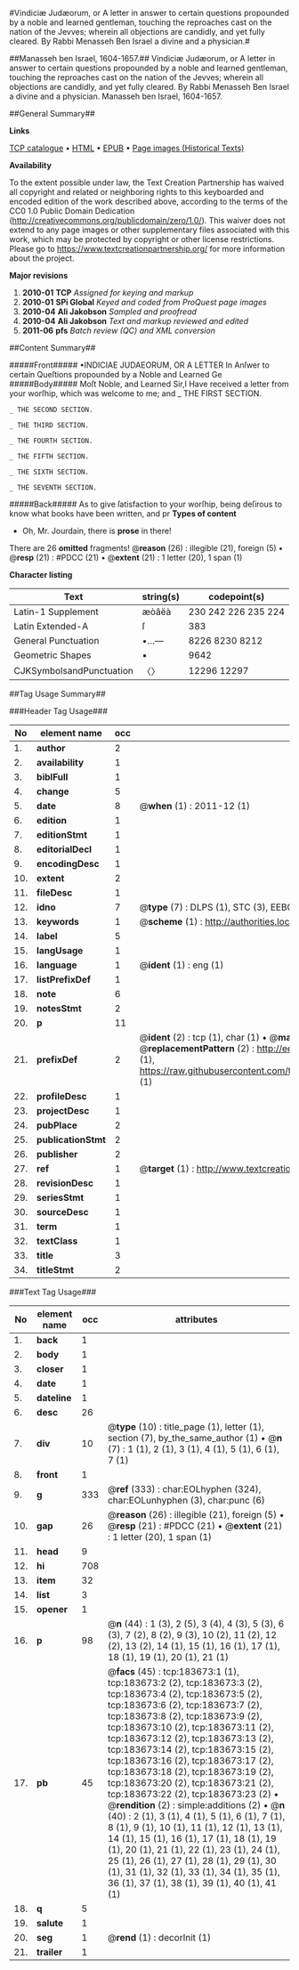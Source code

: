 #Vindiciæ Judæorum, or A letter in answer to certain questions propounded by a noble and learned gentleman, touching the reproaches cast on the nation of the Jevves; wherein all objections are candidly, and yet fully cleared. By Rabbi Menasseh Ben Israel a divine and a physician.#

##Manasseh ben Israel, 1604-1657.##
Vindiciæ Judæorum, or A letter in answer to certain questions propounded by a noble and learned gentleman, touching the reproaches cast on the nation of the Jevves; wherein all objections are candidly, and yet fully cleared. By Rabbi Menasseh Ben Israel a divine and a physician.
Manasseh ben Israel, 1604-1657.

##General Summary##

**Links**

[TCP catalogue](http://www.ota.ox.ac.uk/tcp/)  • 
[HTML](http://tei.it.ox.ac.uk/tcp/Texts-HTML/free/B04/B04456.html)  • 
[EPUB](http://tei.it.ox.ac.uk/tcp/Texts-EPUB/free/B04/B04456.epub) • 
[Page images (Historical Texts)](https://historicaltexts.jisc.ac.uk/eebo-99883420e)

**Availability**

To the extent possible under law, the Text Creation Partnership has waived all copyright and related or neighboring rights to this keyboarded and encoded edition of the work described above, according to the terms of the CC0 1.0 Public Domain Dedication (http://creativecommons.org/publicdomain/zero/1.0/). This waiver does not extend to any page images or other supplementary files associated with this work, which may be protected by copyright or other license restrictions. Please go to https://www.textcreationpartnership.org/ for more information about the project.

**Major revisions**

1. __2010-01__ __TCP__ *Assigned for keying and markup*
1. __2010-01__ __SPi Global__ *Keyed and coded from ProQuest page images*
1. __2010-04__ __Ali Jakobson__ *Sampled and proofread*
1. __2010-04__ __Ali Jakobson__ *Text and markup reviewed and edited*
1. __2011-06__ __pfs__ *Batch review (QC) and XML conversion*

##Content Summary##

#####Front#####
•INDICIAE JUDAEORUM, OR A LETTER In Anſwer to certain Queſtions propounded by a Noble and Learned Ge
#####Body#####
Moſt Noble, and Learned Sir,I Have received a letter from your worſhip, which was welcome to me; and
    _ THE FIRST SECTION.

    _ THE SECOND SECTION.

    _ THE THIRD SECTION.

    _ THE FOURTH SECTION.

    _ THE FIFTH SECTION.

    _ THE SIXTH SECTION.

    _ THE SEVENTH SECTION.

#####Back#####
As to give ſatisfaction to your worſhip, being deſirous to know what books have been written, and pr
**Types of content**

  * Oh, Mr. Jourdain, there is **prose** in there!

There are 26 **omitted** fragments! 
 @__reason__ (26) : illegible (21), foreign (5)  •  @__resp__ (21) : #PDCC (21)  •  @__extent__ (21) : 1 letter (20), 1 span (1)

**Character listing**


|Text|string(s)|codepoint(s)|
|---|---|---|
|Latin-1 Supplement|æòâëà|230 242 226 235 224|
|Latin Extended-A|ſ|383|
|General Punctuation|•…—|8226 8230 8212|
|Geometric Shapes|▪|9642|
|CJKSymbolsandPunctuation|〈〉|12296 12297|

##Tag Usage Summary##

###Header Tag Usage###

|No|element name|occ|attributes|
|---|---|---|---|
|1.|__author__|2||
|2.|__availability__|1||
|3.|__biblFull__|1||
|4.|__change__|5||
|5.|__date__|8| @__when__ (1) : 2011-12 (1)|
|6.|__edition__|1||
|7.|__editionStmt__|1||
|8.|__editorialDecl__|1||
|9.|__encodingDesc__|1||
|10.|__extent__|2||
|11.|__fileDesc__|1||
|12.|__idno__|7| @__type__ (7) : DLPS (1), STC (3), EEBO-CITATION (1), PROQUEST (1), VID (1)|
|13.|__keywords__|1| @__scheme__ (1) : http://authorities.loc.gov/ (1)|
|14.|__label__|5||
|15.|__langUsage__|1||
|16.|__language__|1| @__ident__ (1) : eng (1)|
|17.|__listPrefixDef__|1||
|18.|__note__|6||
|19.|__notesStmt__|2||
|20.|__p__|11||
|21.|__prefixDef__|2| @__ident__ (2) : tcp (1), char (1)  •  @__matchPattern__ (2) : ([0-9\-]+):([0-9IVX]+) (1), (.+) (1)  •  @__replacementPattern__ (2) : http://eebo.chadwyck.com/downloadtiff?vid=$1&page=$2 (1), https://raw.githubusercontent.com/textcreationpartnership/Texts/master/tcpchars.xml#$1 (1)|
|22.|__profileDesc__|1||
|23.|__projectDesc__|1||
|24.|__pubPlace__|2||
|25.|__publicationStmt__|2||
|26.|__publisher__|2||
|27.|__ref__|1| @__target__ (1) : http://www.textcreationpartnership.org/docs/. (1)|
|28.|__revisionDesc__|1||
|29.|__seriesStmt__|1||
|30.|__sourceDesc__|1||
|31.|__term__|1||
|32.|__textClass__|1||
|33.|__title__|3||
|34.|__titleStmt__|2||


###Text Tag Usage###

|No|element name|occ|attributes|
|---|---|---|---|
|1.|__back__|1||
|2.|__body__|1||
|3.|__closer__|1||
|4.|__date__|1||
|5.|__dateline__|1||
|6.|__desc__|26||
|7.|__div__|10| @__type__ (10) : title_page (1), letter (1), section (7), by_the_same_author (1)  •  @__n__ (7) : 1 (1), 2 (1), 3 (1), 4 (1), 5 (1), 6 (1), 7 (1)|
|8.|__front__|1||
|9.|__g__|333| @__ref__ (333) : char:EOLhyphen (324), char:EOLunhyphen (3), char:punc (6)|
|10.|__gap__|26| @__reason__ (26) : illegible (21), foreign (5)  •  @__resp__ (21) : #PDCC (21)  •  @__extent__ (21) : 1 letter (20), 1 span (1)|
|11.|__head__|9||
|12.|__hi__|708||
|13.|__item__|32||
|14.|__list__|3||
|15.|__opener__|1||
|16.|__p__|98| @__n__ (44) : 1 (3), 2 (5), 3 (4), 4 (3), 5 (3), 6 (3), 7 (2), 8 (2), 9 (3), 10 (2), 11 (2), 12 (2), 13 (2), 14 (1), 15 (1), 16 (1), 17 (1), 18 (1), 19 (1), 20 (1), 21 (1)|
|17.|__pb__|45| @__facs__ (45) : tcp:183673:1 (1), tcp:183673:2 (2), tcp:183673:3 (2), tcp:183673:4 (2), tcp:183673:5 (2), tcp:183673:6 (2), tcp:183673:7 (2), tcp:183673:8 (2), tcp:183673:9 (2), tcp:183673:10 (2), tcp:183673:11 (2), tcp:183673:12 (2), tcp:183673:13 (2), tcp:183673:14 (2), tcp:183673:15 (2), tcp:183673:16 (2), tcp:183673:17 (2), tcp:183673:18 (2), tcp:183673:19 (2), tcp:183673:20 (2), tcp:183673:21 (2), tcp:183673:22 (2), tcp:183673:23 (2)  •  @__rendition__ (2) : simple:additions (2)  •  @__n__ (40) : 2 (1), 3 (1), 4 (1), 5 (1), 6 (1), 7 (1), 8 (1), 9 (1), 10 (1), 11 (1), 12 (1), 13 (1), 14 (1), 15 (1), 16 (1), 17 (1), 18 (1), 19 (1), 20 (1), 21 (1), 22 (1), 23 (1), 24 (1), 25 (1), 26 (1), 27 (1), 28 (1), 29 (1), 30 (1), 31 (1), 32 (1), 33 (1), 34 (1), 35 (1), 36 (1), 37 (1), 38 (1), 39 (1), 40 (1), 41 (1)|
|18.|__q__|5||
|19.|__salute__|1||
|20.|__seg__|1| @__rend__ (1) : decorInit (1)|
|21.|__trailer__|1||
